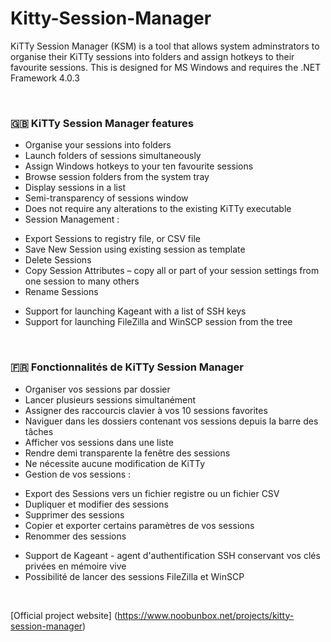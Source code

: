 # Kitty-Session-Manager
KiTTy Session Manager (KSM) is a tool that allows system adminstrators to organise their KiTTy sessions into folders and assign hotkeys to their favourite sessions. This is designed for MS Windows and requires the .NET Framework 4.0.3

<br>

### :gb: KiTTy Session Manager features
 - Organise your sessions into folders
 - Launch folders of sessions simultaneously
 - Assign Windows hotkeys to your ten favourite sessions
 - Browse session folders from the system tray
 - Display sessions in a list
 - Semi-transparency of sessions window
 - Does not require any alterations to the existing KiTTy executable
 - Session Management :
  * Export Sessions to registry file, or CSV file
  * Save New Session using existing session as template
  * Delete Sessions
  * Copy Session Attributes – copy all or part of your session settings from one session to many others
  * Rename Sessions
 - Support for launching Kageant with a list of SSH keys
 - Support for launching FileZilla and WinSCP session from the tree
 
 <br>
 
 
### :fr: Fonctionnalités de KiTTy Session Manager
- Organiser vos sessions par dossier
- Lancer plusieurs sessions simultanément
- Assigner des raccourcis clavier à vos 10 sessions favorites
- Naviguer dans les dossiers contenant vos sessions depuis la barre des tâches
- Afficher vos sessions dans une liste
- Rendre demi transparente la fenêtre des sessions
- Ne nécessite aucune modification de KiTTy
- Gestion de vos sessions :
 * Export des Sessions vers un fichier registre ou un fichier CSV
 * Dupliquer et modifier des sessions
 * Supprimer des sessions
 * Copier et exporter certains paramètres de vos sessions
 * Renommer des sessions
- Support de Kageant - agent d'authentification SSH conservant vos clés privées en mémoire vive
- Possibilité de lancer des sessions FileZilla et WinSCP

<br>

[Official project website] (https://www.noobunbox.net/projects/kitty-session-manager)
